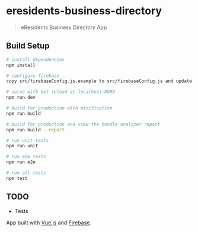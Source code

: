 # eresidents-business-directory

> eResidents Business Directory App

## Build Setup

``` bash
# install dependencies
npm install

# configure firebase
copy src/firebaseConfig.js.example to src/firebaseConfig.js and update credentials.

# serve with hot reload at localhost:8080
npm run dev

# build for production with minification
npm run build

# build for production and view the bundle analyzer report
npm run build --report

# run unit tests
npm run unit

# run e2e tests
npm run e2e

# run all tests
npm test
```
## TODO
- Tests

App built with [Vue.js](https://vuejs.org/) and [Firebase](https://firebase.google.com/).
